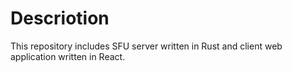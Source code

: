 # Descriotion

This repository includes SFU server written in Rust and client web application written in React.
